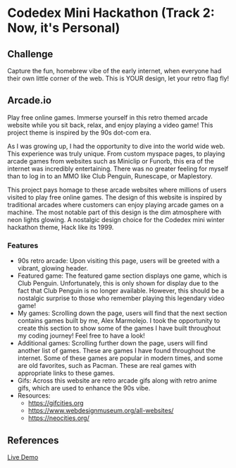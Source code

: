 # Codedex Mini Hackathon (Track 2: Now, it's Personal)

## Challenge

Capture the fun, homebrew vibe of the early internet, when everyone had their own little corner of the web. This is YOUR design, let your retro flag fly!

## Arcade.io

Play free online games. Immerse yourself in this retro themed arcade website while you sit back, relax, and enjoy playing a video game! This project theme is inspired by the 90s dot-com era.

As I was growing up, I had the opportunity to dive into the world wide web. This experience was truly unique. From custom myspace pages, to playing arcade games from websites such as Miniclip or Funorb, this era of the internet was incredibly entertaining. There was no greater feeling for myself than to log in to an MMO like Club Penguin, Runescape, or Maplestory.

This project pays homage to these arcade websites where millions of users visited to play free online games. The design of this website is inspired by traditional arcades where customers can enjoy playing arcade games on a machine. The most notable part of this design is the dim atmosphere with neon lights glowing. A nostalgic design choice for the Codedex mini winter hackathon theme, Hack like its 1999.

### Features

- 90s retro arcade: Upon visiting this page, users will be greeted with a vibrant, glowing header.
- Featured game: The featured game section displays one game, which is Club Penguin. Unfortunately, this is only shown for display due to the fact that Club Penguin is no longer available. However, this should be a nostalgic surprise to those who remember playing this legendary video game!
- My games: Scrolling down the page, users will find that the next section contains games built by me, Alex Marmolejo. I took the opportunity to create this section to show some of the games I have built throughout my coding journey! Feel free to have a look!
- Additional games: Scrolling further down the page, users will find another list of games. These are games I have found throughout the internet. Some of these games are popular in modern times, and some are old favorites, such as Pacman. These are real games with appropriate links to these games.
- Gifs: Across this website are retro arcade gifs along with retro anime gifs, which are used to enhance the 90s vibe.
- Resources:
  - https://gifcities.org
  - https://www.webdesignmuseum.org/all-websites/
  - https://neocities.org/

## References

[Live Demo](https://codedex-mini-hackathon.vercel.app/)
